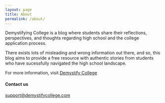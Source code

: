 ```yaml
---
layout: page
title: About
permalink: /about/
---
```


Demystifying College is a blog where students share their reflections, perspectives, and thoughts regarding high school and the college application process. 

There exists lots of misleading and wrong information out there, and so, this blog aims to provide a free resource with authentic stories from students who have sucessfully navigated the high school landscape. 

For more information, visit [Demystify College](https://www.demystifycollege.com)


#### Contact us

[support@demystifycollege.com](mailto:email@domain.com)
